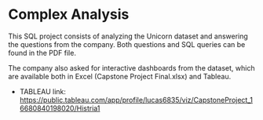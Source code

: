 # Complex Analysis

This SQL project consists of analyzing the Unicorn dataset and answering the questions from the company. Both questions and SQL queries can be found in the PDF file.

The company also asked for interactive dashboards from the dataset, which are available both in Excel (Capstone Project Final.xlsx) and Tableau.

- TABLEAU link: https://public.tableau.com/app/profile/lucas6835/viz/CapstoneProject_16680840198020/Histria1

